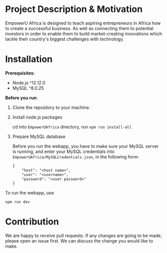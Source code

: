 # Project Description & Motivation

EmpowerU Africa is designed to teach aspiring entrepreneurs in Africa how to create a successful business. As well as connecting them to potential investors in order to enable them to build market-creating innovations which tackle their country's biggest challenges with technology.

   
# Installation 
__Prerequisites__:

- Node.js ^12.12.0
- MySQL ^8.0.25

__Before you run__:
1. Clone the repository to your machine. 
2. Install node.js packages

    cd into `EmpowerUAfrica` directory, run `npm run install-all`

3. Prepare MySQL database

    Before you run the webapp, you have to make sure your MySQL server is running, and enter your MySQL credentials into `EmpowerUAfrica/MySQLCredentials.json`, in the following form: 

    ```
    {
        "host": "<host name>",
        "user": "<username>", 
        "password": "<user password>"
    }
    ```

To run the webapp, use

`npm run dev`


# Contribution
We are happy to receive pull requests. If any changes are going to be made,
please open an issue first. We can discuss the change you would like to make.
